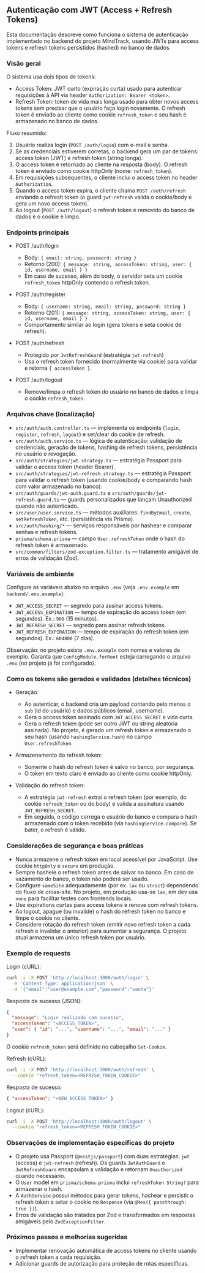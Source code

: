 ## Autenticação com JWT (Access + Refresh Tokens)

Esta documentação descreve como funciona o sistema de autenticação implementado no backend do projeto MindTrack, usando JWTs para access tokens e refresh tokens persistidos (hashed) no banco de dados.

### Visão geral

O sistema usa dois tipos de tokens:
- Access Token: JWT curto (expiração curta) usado para autenticar requisições à API via header `Authorization: Bearer <token>`.
- Refresh Token: token de vida mais longa usado para obter novos access tokens sem precisar que o usuário faça login novamente. O refresh token é enviado ao cliente como cookie `refresh_token` e seu hash é armazenado no banco de dados.

Fluxo resumido:
1. Usuário realiza login (`POST /auth/login`) com e-mail e senha.
2. Se as credenciais estiverem corretas, o backend gera um par de tokens: access token (JWT) e refresh token (string longa).
3. O access token é retornado ao cliente na resposta (body). O refresh token é enviado como cookie httpOnly (nome: `refresh_token`).
4. Em requisições subsequentes, o cliente inclui o access token no header `Authorization`.
5. Quando o access token expira, o cliente chama `POST /auth/refresh` enviando o refresh token (o guard `jwt-refresh` valida o cookie/body e gera um novo access token).
6. Ao logout (`POST /auth/logout`) o refresh token é removido do banco de dados e o cookie é limpo.

### Endpoints principais

- POST /auth/login
  - Body: `{ email: string, password: string }`
  - Retorno (200): `{ message: string, accessToken: string, user: { id, username, email } }`
  - Em caso de sucesso, além do body, o servidor seta um cookie `refresh_token` httpOnly contendo o refresh token.

- POST /auth/register
  - Body: `{ username: string, email: string, password: string }`
  - Retorno (201): `{ message: string, accessToken: string, user: { id, username, email } }`
  - Comportamento similar ao login (gera tokens e seta cookie de refresh).

- POST /auth/refresh
  - Protegido por `JwtRefreshGuard` (estratégia `jwt-refresh`)
  - Usa o refresh token fornecido (normalmente via cookie) para validar e retorna `{ accessToken }`.

- POST /auth/logout
  - Remove/limpa o refresh token do usuário no banco de dados e limpa o cookie `refresh_token`.

### Arquivos chave (localização)

- `src/auth/auth.controller.ts` — implementa os endpoints (`login`, `register`, `refresh`, `logout`) e set/clear do cookie de refresh.
- `src/auth/auth.service.ts` — lógica de autenticação: validação de credenciais, geração de tokens, hashing de refresh tokens, persistência no usuário e revogação.
- `src/auth/strategies/jwt.strategy.ts` — estratégia Passport para validar o access token (header Bearer).
- `src/auth/strategies/jwt-refresh.strategy.ts` — estratégia Passport para validar o refresh token (usando cookie/body e comparando hash com valor armazenado no banco).
- `src/auth/guards/jwt-auth.guard.ts` e `src/auth/guards/jwt-refresh.guard.ts` — guards personalizados que lançam Unauthorized quando não autenticado.
- `src/user/user.service.ts` — métodos auxiliares: `findByEmail`, `create`, `setRefreshToken`, etc. (persistência via Prisma).
- `src/auth/hashing/*` — serviços responsáveis por hashear e comparar senhas e refresh tokens.
- `prisma/schema.prisma` — campo `User.refreshToken` onde o hash do refresh token é armazenado.
- `src/common/filters/zod-exception.filter.ts` — tratamento amigável de erros de validação (Zod).

### Variáveis de ambiente

Configure as variáveis abaixo no arquivo `.env` (veja `.env.example` em `backend/.env.example`):

- `JWT_ACCESS_SECRET` — segredo para assinar access tokens.
- `JWT_ACCESS_EXPIRATION` — tempo de expiração do access token (em segundos). Ex.: `900` (15 minutos).
- `JWT_REFRESH_SECRET` — segredo para assinar refresh tokens.
- `JWT_REFRESH_EXPIRATION` — tempo de expiração do refresh token (em segundos). Ex.: `604800` (7 dias).

Observação: no projeto existe `.env.example` com nomes e valores de exemplo. Garanta que `ConfigModule.forRoot` esteja carregando o arquivo `.env` (no projeto já foi configurado).

### Como os tokens são gerados e validados (detalhes técnicos)

- Geração:
  - Ao autenticar, o backend cria um payload contendo pelo menos o `sub` (id do usuário) e dados públicos (email, username).
  - Gera o access token assinado com `JWT_ACCESS_SECRET` e vida curta.
  - Gera o refresh token (pode ser outro JWT ou string aleatória assinada). No projeto, é gerado um refresh token e armazenado o seu hash (usando `hashingService.hash`) no campo `User.refreshToken`.

- Armazenamento do refresh token:
  - Somente o hash do refresh token é salvo no banco, por segurança.
  - O token em texto claro é enviado ao cliente como cookie httpOnly.

- Validação do refresh token:
  - A estratégia `jwt-refresh` extrai o refresh token (por exemplo, do cookie `refresh_token` ou do body) e valida a assinatura usando `JWT_REFRESH_SECRET`.
  - Em seguida, o código carrega o usuário do banco e compara o hash armazenado com o token recebido (via `hashingService.compare`). Se bater, o refresh é válido.

### Considerações de segurança e boas práticas

- Nunca armazene o refresh token em local acessível por JavaScript. Use cookie `httpOnly` e `secure` em produção.
- Sempre hasheie o refresh token antes de salvar no banco. Em caso de vazamento do banco, o token não poderá ser usado.
- Configure `sameSite` adequadamente (por ex. `lax` ou `strict`) dependendo do fluxo de cross-site. No projeto, em produção usa-se `lax`, em dev usa `none` para facilitar testes com frontends locais.
- Use expirations curtas para access tokens e renove com refresh tokens.
- Ao logout, apague (ou invalide) o hash do refresh token no banco e limpe o cookie no cliente.
- Considere rotação do refresh token (emitir novo refresh token a cada refresh e invalidar o anterior) para aumentar a segurança. O projeto atual armazena um único refresh token por usuário.

### Exemplo de requests

Login (cURL):

```bash
curl -i -X POST 'http://localhost:3000/auth/login' \
  -H 'Content-Type: application/json' \
  -d '{"email":"user@example.com","password":"senha"}'
```

Resposta de sucesso (JSON):

```json
{
  "message": "Login realizado com sucesso",
  "accessToken": "<ACCESS_TOKEN>",
  "user": { "id": "...", "username": "...", "email": "..." }
}
```

O cookie `refresh_token` será definido no cabeçalho `Set-Cookie`.

Refresh (cURL):

```bash
curl -i -X POST 'http://localhost:3000/auth/refresh' \
  --cookie "refresh_token=<REFRESH_TOKEN_COOKIE>"
```

Resposta de sucesso:

```json
{ "accessToken": "<NEW_ACCESS_TOKEN>" }
```

Logout (cURL):

```bash
curl -i -X POST 'http://localhost:3000/auth/logout' \
  --cookie "refresh_token=<REFRESH_TOKEN_COOKIE>"
```

### Observações de implementação específicas do projeto

- O projeto usa Passport (`@nestjs/passport`) com duas estratégias: `jwt` (access) e `jwt-refresh` (refresh). Os guards `JwtAuthGuard` e `JwtRefreshGuard` encapsulam a validação e retornam `Unauthorized` quando necessário.
- O `User` model em `prisma/schema.prisma` inclui `refreshToken String?` para armazenar o hash.
- A `AuthService` possui métodos para gerar tokens, hashear e persistir o refresh token e setar o cookie no `Response` (via `@Res({ passthrough: true })`).
- Erros de validação são tratados por Zod e transformados em respostas amigáveis pelo `ZodExceptionFilter`.

### Próximos passos e melhorias sugeridas

- Implementar renovação automática de access tokens no cliente usando o refresh token a cada requisição.
- Adicionar guards de autorização para proteção de rotas específicas.
